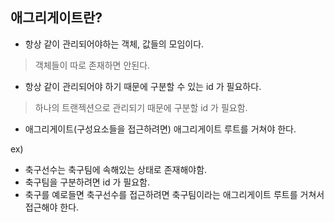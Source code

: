 
## 애그리게이트란? 
* 항상 같이 관리되어야하는 객체, 값들의 모임이다.
> 객체들이 따로 존재하면 안된다.
* 항상 같이 관리되어야 하기 때문에 구분할 수 있는 id 가 필요하다.
> 하나의 트랜젝션으로 관리되기 때문에 구분할 id 가 필요함.
* 애그리게이트(구성요소들을 접근하려면) 애그리게이트 루트를 거쳐야 한다.

ex)
* 축구선수는 축구팀에 속해있는 상태로 존재해야함.
* 축구팀을 구분하려면 id 가 필요함.
* 축구를 예로들면 축구선수를 접근하려면 축구팀이라는 애그리게이트 루트를 거쳐서 접근해야 한다.
